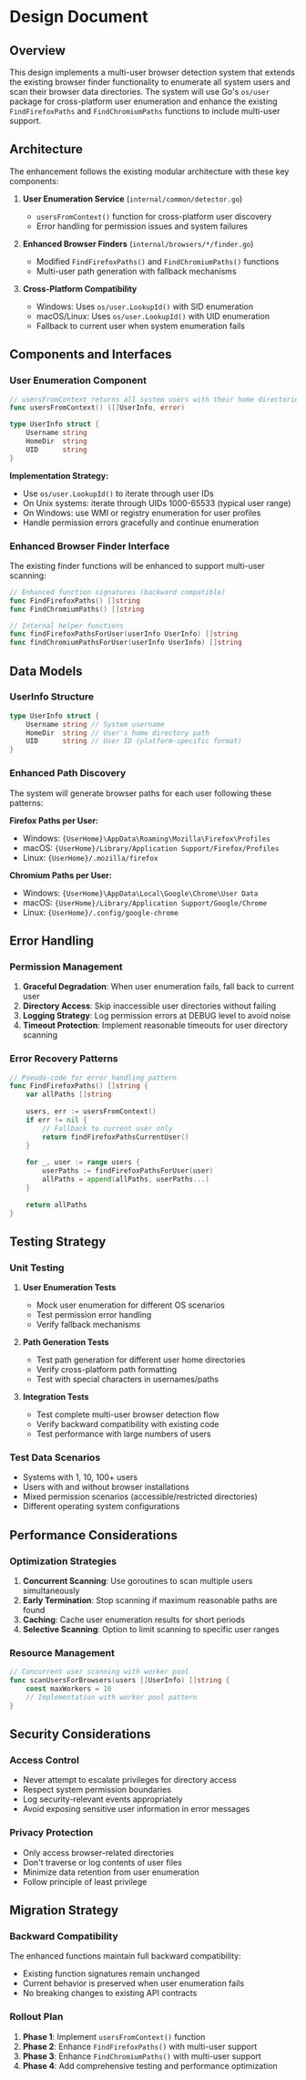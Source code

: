 # Design Document

## Overview

This design implements a multi-user browser detection system that extends the existing browser finder functionality to enumerate all system users and scan their browser data directories. The system will use Go's `os/user` package for cross-platform user enumeration and enhance the existing `FindFirefoxPaths` and `FindChromiumPaths` functions to include multi-user support.

## Architecture

The enhancement follows the existing modular architecture with these key components:

1. **User Enumeration Service** (`internal/common/detector.go`)
   - `usersFromContext()` function for cross-platform user discovery
   - Error handling for permission issues and system failures

2. **Enhanced Browser Finders** (`internal/browsers/*/finder.go`)
   - Modified `FindFirefoxPaths()` and `FindChromiumPaths()` functions
   - Multi-user path generation with fallback mechanisms

3. **Cross-Platform Compatibility**
   - Windows: Uses `os/user.LookupId()` with SID enumeration
   - macOS/Linux: Uses `os/user.LookupId()` with UID enumeration
   - Fallback to current user when system enumeration fails

## Components and Interfaces

### User Enumeration Component

```go
// usersFromContext returns all system users with their home directories
func usersFromContext() ([]UserInfo, error)

type UserInfo struct {
    Username string
    HomeDir  string
    UID      string
}
```

**Implementation Strategy:**
- Use `os/user.LookupId()` to iterate through user IDs
- On Unix systems: iterate through UIDs 1000-65533 (typical user range)
- On Windows: use WMI or registry enumeration for user profiles
- Handle permission errors gracefully and continue enumeration

### Enhanced Browser Finder Interface

The existing finder functions will be enhanced to support multi-user scanning:

```go
// Enhanced function signatures (backward compatible)
func FindFirefoxPaths() []string
func FindChromiumPaths() []string

// Internal helper functions
func findFirefoxPathsForUser(userInfo UserInfo) []string
func findChromiumPathsForUser(userInfo UserInfo) []string
```

## Data Models

### UserInfo Structure
```go
type UserInfo struct {
    Username string // System username
    HomeDir  string // User's home directory path
    UID      string // User ID (platform-specific format)
}
```

### Enhanced Path Discovery
The system will generate browser paths for each user following these patterns:

**Firefox Paths per User:**
- Windows: `{UserHome}\AppData\Roaming\Mozilla\Firefox\Profiles`
- macOS: `{UserHome}/Library/Application Support/Firefox/Profiles`
- Linux: `{UserHome}/.mozilla/firefox`

**Chromium Paths per User:**
- Windows: `{UserHome}\AppData\Local\Google\Chrome\User Data`
- macOS: `{UserHome}/Library/Application Support/Google/Chrome`
- Linux: `{UserHome}/.config/google-chrome`

## Error Handling

### Permission Management
1. **Graceful Degradation**: When user enumeration fails, fall back to current user
2. **Directory Access**: Skip inaccessible user directories without failing
3. **Logging Strategy**: Log permission errors at DEBUG level to avoid noise
4. **Timeout Protection**: Implement reasonable timeouts for user directory scanning

### Error Recovery Patterns
```go
// Pseudo-code for error handling pattern
func FindFirefoxPaths() []string {
    var allPaths []string
    
    users, err := usersFromContext()
    if err != nil {
        // Fallback to current user only
        return findFirefoxPathsCurrentUser()
    }
    
    for _, user := range users {
        userPaths := findFirefoxPathsForUser(user)
        allPaths = append(allPaths, userPaths...)
    }
    
    return allPaths
}
```

## Testing Strategy

### Unit Testing
1. **User Enumeration Tests**
   - Mock user enumeration for different OS scenarios
   - Test permission error handling
   - Verify fallback mechanisms

2. **Path Generation Tests**
   - Test path generation for different user home directories
   - Verify cross-platform path formatting
   - Test with special characters in usernames/paths

3. **Integration Tests**
   - Test complete multi-user browser detection flow
   - Verify backward compatibility with existing code
   - Test performance with large numbers of users

### Test Data Scenarios
- Systems with 1, 10, 100+ users
- Users with and without browser installations
- Mixed permission scenarios (accessible/restricted directories)
- Different operating system configurations

## Performance Considerations

### Optimization Strategies
1. **Concurrent Scanning**: Use goroutines to scan multiple users simultaneously
2. **Early Termination**: Stop scanning if maximum reasonable paths are found
3. **Caching**: Cache user enumeration results for short periods
4. **Selective Scanning**: Option to limit scanning to specific user ranges

### Resource Management
```go
// Concurrent user scanning with worker pool
func scanUsersForBrowsers(users []UserInfo) []string {
    const maxWorkers = 10
    // Implementation with worker pool pattern
}
```

## Security Considerations

### Access Control
- Never attempt to escalate privileges for directory access
- Respect system permission boundaries
- Log security-relevant events appropriately
- Avoid exposing sensitive user information in error messages

### Privacy Protection
- Only access browser-related directories
- Don't traverse or log contents of user files
- Minimize data retention from user enumeration
- Follow principle of least privilege

## Migration Strategy

### Backward Compatibility
The enhanced functions maintain full backward compatibility:
- Existing function signatures remain unchanged
- Current behavior is preserved when user enumeration fails
- No breaking changes to existing API contracts

### Rollout Plan
1. **Phase 1**: Implement `usersFromContext()` function
2. **Phase 2**: Enhance `FindFirefoxPaths()` with multi-user support
3. **Phase 3**: Enhance `FindChromiumPaths()` with multi-user support
4. **Phase 4**: Add comprehensive testing and performance optimization